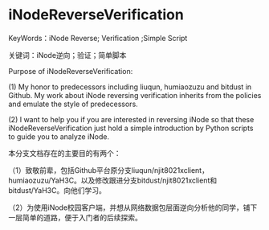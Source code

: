 iNodeReverseVerification
========================

KeyWords：iNode Reverse; Verification ;Simple Script

关键词：iNode逆向；验证；简单脚本


Purpose of iNodeReverseVerification:

(1) My honor to predecessors including liuqun, humiaozuzu and bitdust in Github. My work about iNode reversing verification inherits from the policies and emulate the style of predecessors.


(2) I want to help you if you are interested in reversing iNode so that these iNodeReverseVerification just hold a simple introduction by Python scripts to guide you to analyze iNode.


本分支文档存在的主要目的有两个：

（1）致敬前辈，包括Github平台原分支liuqun/njit8021xclient，humiaozuzu/YaH3C。以及修改跟进分支bitdust/njit8021xclient和bitdust/YaH3C。向他们学习。


（2）为使用iNode校园客户端，并想从网络数据包层面逆向分析他的同学，铺下一层简单的道路，便于入门者的后续探索。
